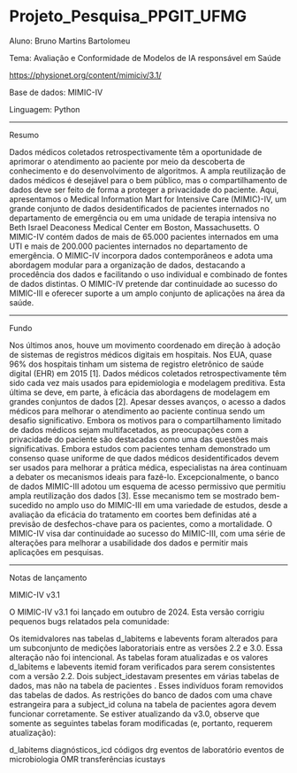 # Projeto_Pesquisa_PPGIT_UFMG

Aluno: Bruno Martins Bartolomeu

Tema: Avaliação e Conformidade de Modelos de IA responsável em Saúde

https://physionet.org/content/mimiciv/3.1/

Base de dados: MIMIC-IV 

Linguagem: Python

---

Resumo

Dados médicos coletados retrospectivamente têm a oportunidade de aprimorar o atendimento ao paciente por meio da descoberta de conhecimento e do desenvolvimento de algoritmos. A ampla reutilização de dados médicos é desejável para o bem público, mas o compartilhamento de dados deve ser feito de forma a proteger a privacidade do paciente. Aqui, apresentamos o Medical Information Mart for Intensive Care (MIMIC)-IV, um grande conjunto de dados desidentificados de pacientes internados no departamento de emergência ou em uma unidade de terapia intensiva no Beth Israel Deaconess Medical Center em Boston, Massachusetts. O MIMIC-IV contém dados de mais de 65.000 pacientes internados em uma UTI e mais de 200.000 pacientes internados no departamento de emergência. O MIMIC-IV incorpora dados contemporâneos e adota uma abordagem modular para a organização de dados, destacando a procedência dos dados e facilitando o uso individual e combinado de fontes de dados distintas. O MIMIC-IV pretende dar continuidade ao sucesso do MIMIC-III e oferecer suporte a um amplo conjunto de aplicações na área da saúde.

---

Fundo

Nos últimos anos, houve um movimento coordenado em direção à adoção de sistemas de registros médicos digitais em hospitais. Nos EUA, quase 96% dos hospitais tinham um sistema de registro eletrônico de saúde digital (EHR) em 2015 [1]. Dados médicos coletados retrospectivamente têm sido cada vez mais usados para epidemiologia e modelagem preditiva. Esta última se deve, em parte, à eficácia das abordagens de modelagem em grandes conjuntos de dados [2]. Apesar desses avanços, o acesso a dados médicos para melhorar o atendimento ao paciente continua sendo um desafio significativo. Embora os motivos para o compartilhamento limitado de dados médicos sejam multifacetados, as preocupações com a privacidade do paciente são destacadas como uma das questões mais significativas. Embora estudos com pacientes tenham demonstrado um consenso quase uniforme de que dados médicos desidentificados devem ser usados para melhorar a prática médica, especialistas na área continuam a debater os mecanismos ideais para fazê-lo. Excepcionalmente, o banco de dados MIMIC-III adotou um esquema de acesso permissivo que permitiu ampla reutilização dos dados [3]. Esse mecanismo tem se mostrado bem-sucedido no amplo uso do MIMIC-III em uma variedade de estudos, desde a avaliação da eficácia do tratamento em coortes bem definidas até a previsão de desfechos-chave para os pacientes, como a mortalidade. O MIMIC-IV visa dar continuidade ao sucesso do MIMIC-III, com uma série de alterações para melhorar a usabilidade dos dados e permitir mais aplicações em pesquisas.

---

Notas de lançamento

MIMIC-IV v3.1

O MIMIC-IV v3.1 foi lançado em outubro de 2024. Esta versão corrigiu pequenos bugs relatados pela comunidade:

Os itemidvalores nas tabelas d_labitems e labevents foram alterados para um subconjunto de medições laboratoriais entre as versões 2.2 e 3.0. Essa alteração não foi intencional. As tabelas foram atualizadas e os valores d_labitems e labevents itemid foram verificados para serem consistentes com a versão 2.2.
Dois subject_idestavam presentes em várias tabelas de dados, mas não na tabela de pacientes . Esses indivíduos foram removidos das tabelas de dados. As restrições do banco de dados com uma chave estrangeira para a subject_id coluna na tabela de pacientes agora devem funcionar corretamente.
Se estiver atualizando da v3.0, observe que somente as seguintes tabelas foram modificadas (e, portanto, requerem atualização):

d_labitems
diagnósticos_icd
códigos drg
eventos de laboratório
eventos de microbiologia
OMR
transferências
icustays
